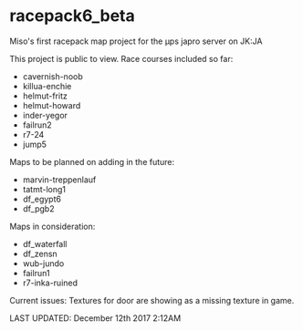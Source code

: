 # racepack6_beta

Miso's first racepack map project for the µps japro server on JK:JA

This project is public to view. Race courses included so far:

* cavernish-noob
* killua-enchie
* helmut-fritz
* helmut-howard
* inder-yegor
* failrun2
* r7-24
* jump5

Maps to be planned on adding in the future:

* marvin-treppenlauf
* tatmt-long1
* df_egypt6
* df_pgb2

Maps in consideration:

* df_waterfall
* df_zensn
* wub-jundo
* failrun1
* r7-inka-ruined

Current issues:
Textures for door are showing as a missing texture in game.

LAST UPDATED: December 12th 2017 2:12AM
